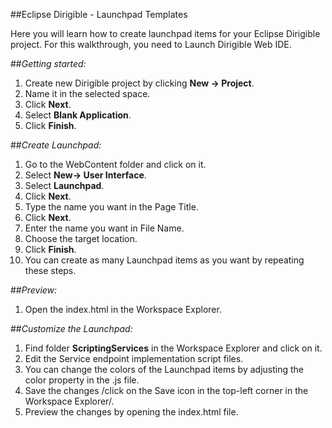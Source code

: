 ##Eclipse Dirigible - Launchpad Templates

Here you will learn how to create launchpad items for your Eclipse Dirigible project. For this walkthrough, you need to Launch Dirigible Web IDE.

##*Getting started:*

1.	Create new Dirigible project by clicking **New -> Project**.
2.	Name it in the selected space.
3.	Click **Next**.
4.	Select **Blank Application**.
5.	Click **Finish**.

##*Create Launchpad:*

1.	Go to the WebContent folder and click on it.
2.	Select **New-> User Interface**.
3.	Select **Launchpad**.
4.	Click **Next**.
5.	Type the name you want in the Page Title.
6.	Click **Next**.
7.	Enter the name you want in File Name.
8.	Choose the target location.
9.	Click **Finish**.
10.	You can create as many Launchpad items as you want by repeating these steps.

##*Preview:*

1.	Open the index.html in the Workspace Explorer.

##*Customize the Launchpad:*

1.	Find folder **ScriptingServices** in the Workspace Explorer and click on it.
2.	Edit the Service endpoint implementation script files.
3.	You can change the colors of the Launchpad items by adjusting the color property in the .js file.
4.	Save the changes /click on the Save icon in the top-left corner in the Workspace Explorer/.
5.	Preview the changes by opening the index.html file.
